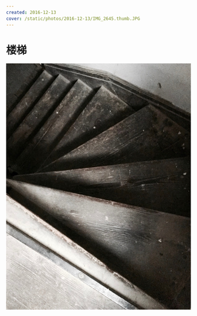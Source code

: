 ```yaml
---
created: 2016-12-13
cover: /static/photos/2016-12-13/IMG_2645.thumb.JPG
---
```


# 楼梯

![](/static/photos/2016-12-13/IMG_2645.JPG)
